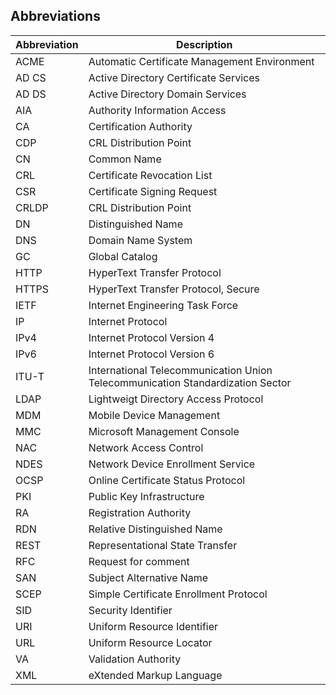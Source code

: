 ## Abbreviations

|Abbreviation|Description|
|---|---|
|ACME|Automatic Certificate Management Environment|
|AD CS|Active Directory Certificate Services|
|AD DS|Active Directory Domain Services|
|AIA|Authority Information Access|
|CA|Certification Authority|
|CDP|CRL Distribution Point|
|CN|Common Name|
|CRL|Certificate Revocation List|
|CSR|Certificate Signing Request|
|CRLDP|CRL Distribution Point|
|DN|Distinguished Name|
|DNS|Domain Name System|
|GC|Global Catalog|
|HTTP|HyperText Transfer Protocol|
|HTTPS|HyperText Transfer Protocol, Secure|
|IETF|Internet Engineering Task Force|
|IP|Internet Protocol|
|IPv4|Internet Protocol Version 4|
|IPv6|Internet Protocol Version 6|
|ITU-T|International Telecommunication Union Telecommunication Standardization Sector|
|LDAP|Lightweigt Directory Access Protocol|
|MDM|Mobile Device Management|
|MMC|Microsoft Management Console|
|NAC|Network Access Control|
|NDES|Network Device Enrollment Service|
|OCSP|Online Certificate Status Protocol|
|PKI|Public Key Infrastructure|
|RA|Registration Authority|
|RDN|Relative Distinguished Name|
|REST|Representational State Transfer|
|RFC|Request for comment|
|SAN|Subject Alternative Name|
|SCEP|Simple Certificate Enrollment Protocol|
|SID|Security Identifier|
|URI|Uniform Resource Identifier|
|URL|Uniform Resource Locator|
|VA|Validation Authority|
|XML|eXtended Markup Language|
